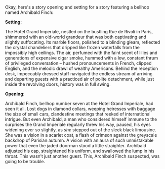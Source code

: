 Okay, here's a story opening and setting for a story featuring a bellhop named Archibald Finch:

**Setting:**

The Hotel Grand Imperiale, nestled on the bustling Rue de Rivoli in Paris, shimmered with an old-world grandeur that was both captivating and slightly suffocating.  Its marble floors, polished to a blinding gleam, reflected the crystal chandeliers that dripped like frozen waterfalls from the impossibly high ceilings.  The air, perfumed with the faint scent of lilies and generations of expensive cigar smoke, hummed with a low, constant thrum of privileged conversation – hushed pronouncements in French, clipped English, and the melodic drawl of wealthy Americans.  Behind the reception desk, impeccably dressed staff navigated the endless stream of arriving and departing guests with a practiced air of polite detachment, while just inside the revolving doors, history was in full swing.

**Opening:**

Archibald Finch, bellhop number seven at the Hotel Grand Imperiale, had seen it all.  Lost dogs in diamond collars, weeping heiresses with baggage the size of small cars, clandestine meetings that reeked of international intrigue.  But even Archibald, a man who considered himself immune to the surprises the Grand Imperiale regularly threw his way, paused, his eyes widening ever so slightly, as *she* stepped out of the sleek black limousine.  She was a vision in a scarlet coat, a flash of crimson against the greyscale backdrop of Parisian autumn. A vision with an aura of such unmistakable power that even the jaded doorman stood a little straighter. Archibald adjusted his cap, straightened his uniform, and swallowed the lump in his throat. This wasn’t just another guest. This, Archibald Finch suspected, was going to be trouble.
